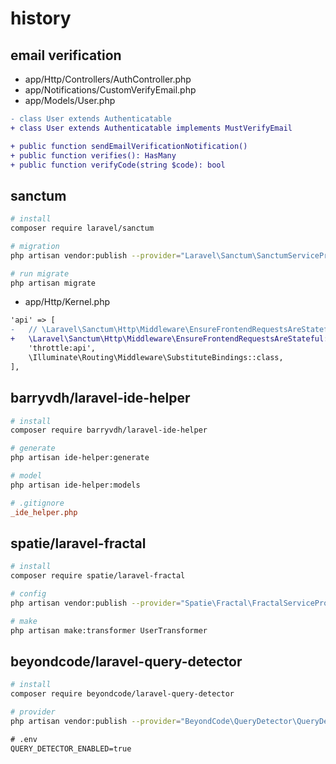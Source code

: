 # history

## email verification

-   app/Http/Controllers/AuthController.php
-   app/Notifications/CustomVerifyEmail.php
-   app/Models/User.php

```diff
- class User extends Authenticatable
+ class User extends Authenticatable implements MustVerifyEmail

+ public function sendEmailVerificationNotification()
+ public function verifies(): HasMany
+ public function verifyCode(string $code): bool
```

## sanctum

```sh
# install
composer require laravel/sanctum

# migration
php artisan vendor:publish --provider="Laravel\Sanctum\SanctumServiceProvider"

# run migrate
php artisan migrate
```

-   app/Http/Kernel.php

```diff
'api' => [
-   // \Laravel\Sanctum\Http\Middleware\EnsureFrontendRequestsAreStateful::class,
+   \Laravel\Sanctum\Http\Middleware\EnsureFrontendRequestsAreStateful::class,
    'throttle:api',
    \Illuminate\Routing\Middleware\SubstituteBindings::class,
],
```

## barryvdh/laravel-ide-helper

```sh
# install
composer require barryvdh/laravel-ide-helper

# generate
php artisan ide-helper:generate

# model
php artisan ide-helper:models
```

```ini
# .gitignore
_ide_helper.php
```

## spatie/laravel-fractal

```sh
# install
composer require spatie/laravel-fractal

# config
php artisan vendor:publish --provider="Spatie\Fractal\FractalServiceProvider"

# make
php artisan make:transformer UserTransformer
```

## beyondcode/laravel-query-detector

```sh
# install
composer require beyondcode/laravel-query-detector

# provider
php artisan vendor:publish --provider="BeyondCode\QueryDetector\QueryDetectorServiceProvider"
```

```diff
# .env
QUERY_DETECTOR_ENABLED=true
```
